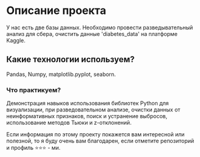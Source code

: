 # Описание проекта
У нас есть две базы данных. Необходимо провести разведывательный анализ для сбера, очистить данные 'diabetes_data' на платформе Kaggle.

## Какие технологии используем?
Pandas, Numpy, matplotlib.pyplot, seaborn.

### Что практикуем?
Демонстрация навыков использования библиотек Python для визуализации, при разведовательном анализе, очистки данных от неинформативных признаков, поиск и устранение выбросов, использование методов Тьюки и z-отклонений.

Если информация по этому проекту покажется вам интересной или полезной, то я буду очень вам благодарен, если отметите репозиторий и профиль ⭐️⭐️⭐️ - ми.